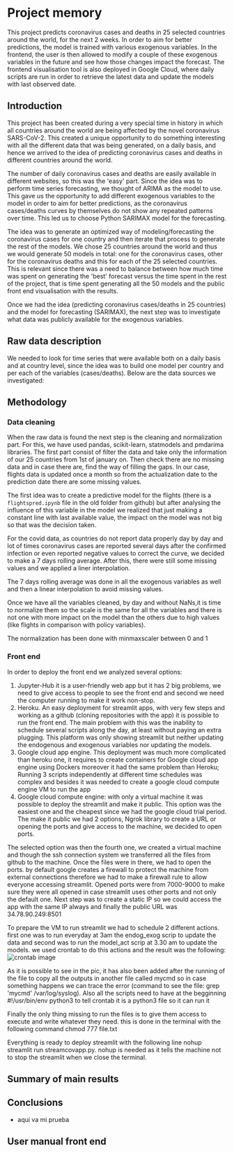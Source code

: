 # Project memory

This project predicts coronavirus cases and deaths in 25 selected countries around the world, for the next 2 weeks. In order to aim for better predictions, the model is trained with various exogenous variables. In the frontend, the user is then allowed to modify a couple of these exogenous variables in the future and see how those changes impact the forecast. The frontend visualisation tool is also deployed in Google Cloud, where daily scripts are run in order to retrieve the latest data and update the models with last observed date.

## Introduction

This project has been created during a very special time in history in which all countries around the world are being affected by the novel coronavirus SARS-CoV-2. This created a unique opportunity to do something interesting with all the different data that was being generated, on a daily basis, and hence we arrived to the idea of predicting coronavirus cases and deaths in different countries around the world. 

The number of daily coronavirus cases and deaths are easily available in different websites, so this was the 'easy' part. Since the idea was to perform time series forecasting, we thought of ARIMA as the model to use. This gave us the opportunity to add different exogenous variables to the model in order to aim for better predictions, as the coronavirus cases/deaths curves by themselves do not show any repeated patterns over time. This led us to choose Python SARIMAX model for the forecasting.

The idea was to generate an optimized way of modeling/forecasting the coronavirus cases for one country and then iterate that process to generate the rest of the models. We chose 25 countries around the world and thus we would generate 50 models in total: one for the coronavirus cases, other for the coronavirus deaths and this for each of the 25 selected countries. This is relevant since there was a need to balance between how much time was spent on generating the 'best' forecast versus the time spent in the rest of the project, that is time spent generating all the 50 models and the public front end visualisation with the results.

Once we had the idea (predicting coronavirus cases/deaths in 25 countries) and the model for forecasting (SARIMAX), the next step was to investigate what data was publicly available for the exogenous variables.

## Raw data description

We needed to look for time series that were available both on a daily basis and at country level, since the idea was to build one model per country and per each of the variables (cases/deaths). Below are the data sources we investigated:


## Methodology
### Data cleaning
When the raw data is found the next step is the cleaning and normalization part. For this, we have used pandas, scikit-learn, statmodels and pmdarima libraries. The first part consist of filter the data and take only the information of our 25 countries from 1st of january on. Then check there are no missing data and in case there are, find the way of filling the gaps. In our case, flights data is updated once a month so from the actualization date to the prediction date there are some missing values.

The first idea was to create a predictive model for the flights (there is a `flightspred.ipynb` file in the old folder from github) but after analysing the influence of this variable in the model we realized that just making a constant line with last available value, the impact on the model was not big so that was the decision taken.

For the covid data, as countries do not report data properly day by day and lot of times coronavirus cases are reported several days after the confirmed infection or even reported negative values to correct the curve, we decided to make a 7 days rolling average. After this, there were still some missing values and we applied a liner interpolation.

The 7 days rolling average was done in all the exogenous variables as well and then a linear interpolation to avoid missing values.

Once we have all the variables cleaned, by day and without NaNs,it is time to normalize them so the scale is the same for all the variables and there is not one with more impact on the model than the others due to high values (like flights in comparison with policy variables).

The normalization has been done with minmaxscaler between 0 and 1

### Front end
In order to deploy the front end we analyzed several options:
  1. Jupyter-Hub it is a user-friendly web app but it has 2 big problems, we need to give access to people to see the front end and second we need the computer running to make it work non-stop.
  2. Heroku. An easy deployment for streamlit apps, with very few steps and working as a github (cloning repositories with the app) it is possible to run the front end. The main problem with this was the inability to schedule several scripts along the day, at least without paying an extra plugging. This platform was only showing streamlit but neither updating the endogenous and exogenous variables nor updating the models.
  3. Google cloud app engine. This deployment was much more complicated than heroku one, it requires to create containers for Google cloud app engine using Dockers moreover it had the same problem than Heroku; Running 3 scripts independently at different time schedules was complex and besides it was needed to create a google cloud compute engine VM to run the app
  4. Google cloud compute engine: with only a virtual machine it was possible to deploy the streamlit and make it public. This option was the easiest one and the cheapest since we had the google cloud trial period. The make it public we had 2 options, Ngrok library to create a URL or opening the ports and give access to the machine, we decided to open ports. 

The selected option was then the fourth one, we created a virtual machine and though the ssh connection system we transferred all the files from github to the machine. Once the files were in there, we had to open the ports. by default google creates a firewall to protect the machine from external connections therefore we had to make a firewall rule to allow everyone accessing streamlit. Opened ports were from 7000-9000 to make sure they were all opened in case streamlit uses other ports and not only the default one.
Next step was to create a static IP so we could access the app with the same IP always and finally the public URL was 34.78.90.249:8501

To prepare the VM to run streamlit we had to schedule 2 different actions. first one was to run everyday at 3am the endog_exog scrip to update the data and second was to run the model_act scrip at 3.30 am to update the models. we used crontab to do this actions and the result was the following:
![crontab image]( https://drive.google.com/uc?export=download&id=1uWb_thqh2qK5wOg1a-zxHRXKxJzzgpvi)

As it is possible to see in the pic, it has also been added after the running of the file to copy all the outputs in another file called mycmd so in case something happens we can trace the error (command to see the file: grep 'mycmd' /var/log/syslog). Also all the scripts need to have at the begginning #!/usr/bin/env python3 to tell crontab it is a python3 file so it can run it

Finally the only thing missing to run the files is to give them access to execute and write whatever they need. this is done in the terminal with the following command chmod 777 file.txt

Everything is ready to deploy streamlit with the following line nohup streamlit run streamcovapp.py. nohup is needed as it tells the machine not to stop the streamlit when we close the terminal.

## Summary of main results

## Conclusions

* aquí va mi prueba


## User manual front end
